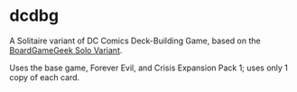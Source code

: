 # dcdbg

A Solitaire variant of DC Comics Deck-Building Game, based on the [BoardGameGeek Solo Variant](https://boardgamegeek.com/filepage/92787/dc-comics-dbg-solo-variant).

Uses the base game, Forever Evil, and Crisis Expansion Pack 1; uses only 1 copy of each card.
